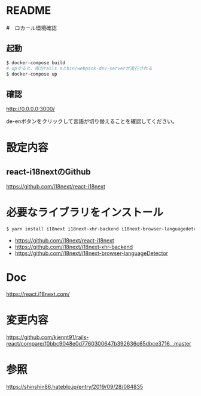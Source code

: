 # README

#　ロカール環境確認

## 起動
```sh
$ docker-compose build
# upすると、両方rails sとbin/webpack-dev-serverが実行される
$ docker-compose up
```
## 確認

http://0.0.0.0:3000/

de-enボタンをクリックして言語が切り替えることを確認してください。

# 設定内容

## react-i18nextのGithub 
https://github.com/i18next/react-i18next

# 必要なライブラリをインストール

```sh
$ yarn install i18next i18next-xhr-backend i18next-browser-languagedetector react-i18next
```
- https://github.com/i18next/react-i18next
- https://github.com/i18next/i18next-xhr-backend
- https://github.com/i18next/i18next-browser-languageDetector

# Doc
https://react.i18next.com/

# 変更内容
https://github.com/kiennt91/rails-react/compare/f0bbc9048e0d7760300647b392636c65dbce3716...master


# 参照
https://shinshin86.hateblo.jp/entry/2019/09/28/084835

